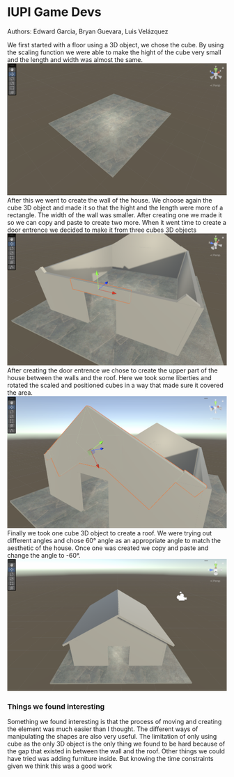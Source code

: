 # IUPI Game Devs

Authors: Edward Garcia, Bryan Guevara, Luis Velázquez

We first started with a floor using a 3D object, we chose the cube. By using the scaling function we were able to make the hight of the cube very small and the length and width was almost the same.![](Images/floor.png)
After this we went to create the wall of the house. We choose again the cube 3D object and made it so that the hight and the length were more of a rectangle. The width of the wall was smaller. After creating one we made it so we can copy and paste to create two more. When it went time to create a door entrence we decided to make it from three cubes 3D objects![](Images/door.png)After creating the door entrence we chose to create the upper part of the house between the walls and the roof. Here we took some liberties and rotated the scaled and positioned cubes in a way that made sure it covered the area. ![](Images/wall_to_roof.png)
 Finally we took one cube 3D object to create a roof. We were trying out different angles and chose 60° angle as an appropriate angle to match the aesthetic of the house. Once one was created we copy and paste and change the angle to -60°. ![](Images/complete.png) 


### Things we found interesting

Something we found interesting is that the process of moving and creating the element was much easier than I thought. The different ways of manipulating the shapes are also very useful. The limitation of only using cube as the only 3D object is the only thing we found to be hard because of the gap that existed in between the wall and the roof. Other things we could have tried was adding furniture inside. But knowing the time constraints given we think this was a good work 